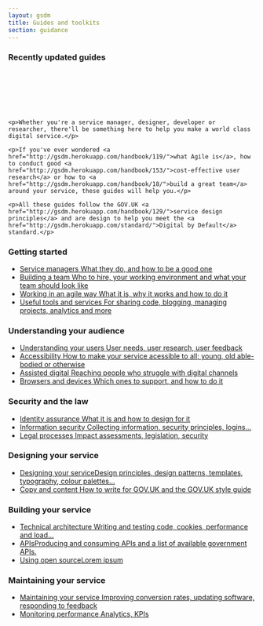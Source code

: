 ```yaml
---
layout: gsdm
title: Guides and toolkits
section: guidance
---
```


<div class="guides-intro">
  <div class="recently-updated">
    <h3>Recently updated guides</h3>
    <br />
    <br />
    <br />
    <br />
    <br />
  </div>
  <div class="getting-started">

    <p>Whether you're a service manager, designer, developer or researcher, there'll be something here to help you make a world class digital service.</p>

    <p>If you've ever wondered <a href="http://gsdm.herokuapp.com/handbook/119/">what Agile is</a>, how to conduct good <a href="http://gsdm.herokuapp.com/handbook/153/">cost-effective user research</a> or how to <a href="http://gsdm.herokuapp.com/handbook/18/">build a great team</a> around your service, these guides will help you.</p>

    <p>All these guides follow the GOV.UK <a href="http://gsdm.herokuapp.com/handbook/129/">service design principles</a> and are design to help you meet the <a href="http://gsdm.herokuapp.com/standard/">Digital by Default</a> standard.</p>

  </div>
</div>

<div class="topic">
  <h3>Getting started</h3>
  <ul>
      <li><a href="/guides-and-toolkits/building-a-team/servicemanager.html"><span class="title">Service managers</span><span class="description">  What they do, and how to be a good one</span></a></li>
      <li><a href="/guides-and-toolkits/building-a-team/"><span class="title">Building a team</span><span class="description">  Who to hire, your working environment and what your team should look like</span></a></li>
      <li><a href="/guides-and-toolkits/working-in-an-agile-way/"><span class="title">Working in an agile way</span><span class="description">  What it is, why it works and how to do it</span></a></li>
      <li><a href="/guides-and-toolkits/tools-and-services/"><span class="title">Useful tools and services</span><span class="description">  For sharing code, blogging, managing projects, analytics and more</span></a></li>
  </ul>
</div>
<div class="topic">
<h3>Understanding your audience</h3>
  <ul>
      <li><a href="/handbook/29/"><span class="title">Understanding your users</span><span class="description">  User needs, user research, user feedback</span></a></li>
      <li><a href="/guides-and-toolkits/accessibility"><span class="title">Accessibility</span><span class="description">  How to make your service acessible to all; young, old able-bodied or otherwise</span></a></li>
      <li><a href="/handbook/29/"><span class="title">Assisted digital</span><span class="description">  Reaching people who struggle with digital channels</span></a></li>
      <li><a href="/handbook/29/"><span class="title">Browsers and devices</span><span class="description">  Which ones to support, and how to do it</span></a></li>
  </ul>
</div>
<div class="topic">
<h3>Security and the law</h3>
<ul>
    <li><a href="/handbook/29/"><span class="title">Identity assurance</span><span class="description">  What it is and how to design for it</span></a></li>
    <li><a href="/handbook/29/"><span class="title">Information security</span><span class="description">  Collecting information, security principles, logins...</span></a></li>
    <li><a href="/handbook/29/"><span class="title">Legal processes</span><span class="description"> Impact assessments, legislation, security</span></a></li>
</ul>
</div>
<div class="topic">
<h3>Designing your service</h3>
  <ul>
    <li><a href="/handbook/29/"><span class="title">Designing your service</span><span class="description">Design principles, design patterns, templates, typography, colour palettes...</span></a></li>
    <li><a href="/handbook/29/"><span class="title">Copy and content</span><span class="description">  How to write for GOV.UK and the GOV.UK style guide</span></a></li>
  </ul>
</div>
<div class="topic">
<h3>Building your service</h3>
  <ul>
      <li><a href="/handbook/29/"><span class="title">Technical architecture</span><span class="description">  Writing and testing code, cookies, performance and load...</span></a></li>
      <li><a href="/handbook/29/"><span class="title">APIs</span><span class="description">Producing and consuming APIs and a list of available government APIs.</span></a></li>
      <li><a href="/handbook/29/"><span class="title">Using open source</span><span class="description">Lorem ipsum</span></a></li>
    </ul>
</div>
<div class="topic">
<h3>Maintaining your service</h3>
  <ul>
      <li><a href="/handbook/29/"><span class="title">Maintaining your service</span><span class="description">  Improving conversion rates, updating software,  responding to feedback</span></a></li>
      <li><a href="/handbook/29/"><span class="title">Monitoring performance</span><span class="description">  Analytics, KPIs</span></a></li>
  </ul>
</div>


<!--

<div class="categories">
  <div>  
    <h3>Accessibility</h3>
    <ul>
      <li><a href="/guides-and-toolkits/accessibility/accessibilityrequirements.html">Accesibility requirements</a></li>
      <li><a href="/guides-and-toolkits/accessibility/accessibilitystatementsandpolicies.html">Accesibility statements and policies</a></li>
      <li><a href="/guides-and-toolkits/accessibility/wcag2guidelines.html">WCAG 2.0 guidelines</a></li>
    </ul>
  </div>
  <div>
    <h3>APIs</h3>
    <ul>
      <li><a href="/guides-and-toolkits/apis/producingapis.html">Producing APIs</a></li>
      <li><a href="/guides-and-toolkits/apis/usingapis.html">Using APIs</a></li>
    </ul>
  </div>
  <div>
    <h3>Assisted digital</h3>
    <ul>
      <li><a href="/guides-and-toolkits/assisted-digital/assisteddigitalaudiencesize.html">Audience size</a></li>
      <li><a href="/guides-and-toolkits/assisted-digital/deliverymodels.html">Delivery models</a></li>
      <li><a href="/guides-and-toolkits/assisted-digital/whatisassisteddigital.html">What is assisted digital?</a></li>
    </ul>
  </div>
  <div>
    <h3>Building a team</h3>
    <ul>
      <li><a href="/guides-and-toolkits/building-a-team/accessibilityskills.html">Accessibility skills</a></li>
      <li><a href="/guides-and-toolkits/building-a-team/analyticsskills.html">Analytics skills</a></li>
      <li><a href="/guides-and-toolkits/building-a-team/designskills.html">Design skills</a></li>   
      <li><a href="/guides-and-toolkits/building-a-team/managingconsultantsprocuredspecialists.html">Managing consultants/procured specialists</a></li>
      <li><a href="/guides-and-toolkits/building-a-team/procuringconcultantspecialists.html">Procuring consultants and specialists</a></li>     
      <li><a href="/guides-and-toolkits/building-a-team/securityskills.html">Security skills</a></li>           
      <li><a href="/guides-and-toolkits/building-a-team/servicemanager.html">Service manager</a></li>  
      <li><a href="/guides-and-toolkits/building-a-team/whatateamlookslike.html">What a team looks like</a></li>       
      <li><a href="/guides-and-toolkits/building-a-team/workingenvironment.html">Working environment</a></li>          
    </ul>
  </div>
  <div>
    <h3>Colours</h3>
    <ul>
      <li><a href="/guides-and-toolkits/colours/greys.html">Greys</a></li>
      <li><a href="/guides-and-toolkits/colours/index.html">Colour palettes</a></li>    
    </ul>
  </div>
  <div>
    <h3>Cookies</h3>
    <ul>
      <li><a href="/guides-and-toolkits/cookies/cookiewarnings.html">Cookie warnings</a></li>
      <li><a href="/guides-and-toolkits/cookies/usingcookies.html">Using cookies</a></li>   
    </ul>
  </div>
  <div>
    <h3>Copy and content</h3>
    <ul>
      <li><a href="/guides-and-toolkits/copy-and-content/alphabetawarnings.html">Alpha and beta warnings</a></li>
      <li><a href="/guides-and-toolkits/copy-and-content/commonactions.html">Common actions</a></li>    
      <li><a href="/guides-and-toolkits/copy-and-content/copyinofflineorassisteddigitalchannels.html">Copy in offline or Assisted Digital channels</a></li><li><a href="/guides-and-toolkits/copy-and-content/errormessages.html">Error messages</a></li>         
      <li><a href="/guides-and-toolkits/copy-and-content/howtowrite.html">How to write</a></li>
      <li><a href="/guides-and-toolkits/copy-and-content/readingages.html">Reading ages</a></li>            
      <li><a href="/guides-and-toolkits/copy-and-content/styleguide.html">Style guide</a></li>    
      <li><a href="/guides-and-toolkits/copy-and-content/termsandconditions.html">Terms and conditions</a></li>       
      <li><a href="/guides-and-toolkits/copy-and-content/transactionalmicrocopy.html">Transactional microcopy</a></li>            
      <li><a href="/guides-and-toolkits/copy-and-content/wordstoavoid.html">Words to avoid</a></li>               
    </ul>
  </div>
  <div>
    <h3>Design patterns</h3>
    <ul>
        <li><a href="/guides-and-toolkits/design-patterns/index">Getting started</a></li>       
        <li><a href="/guides-and-toolkits/design-patterns/accordion-form.html">Accordion form</a></li>
        <li><a href="/guides-and-toolkits/design-patterns/buttons.html">Buttons</a></li>   
        <li><a href="/guides-and-toolkits/design-patterns/contact-details.html">Contact details</a></li>   
        <li><a href="/guides-and-toolkits/design-patterns/emphasised-form-controls.html">Emphasised form controls</a></li>
        <li><a href="/guides-and-toolkits/design-patterns/form-anatomy.html">Form anatomy</a></li>
        <li><a href="/guides-and-toolkits/design-patterns/hidden-form-controls.html">Hidden form controls</a></li>   
        <li><a href="/guides-and-toolkits/design-patterns/how-to-use.html">How to use</a></li>       
        <li><a href="/guides-and-toolkits/design-patterns/panels.html">Panels</a></li>
        <li><a href="/guides-and-toolkits/design-patterns/progress-indicator.html">Progress indicator</a></li>
        <li><a href="/guides-and-toolkits/design-patterns/registration-form.html">Registration Form</a></li>   
        <li><a href="/guides-and-toolkits/design-patterns/regular-grid.html">Regular grid</a></li>
        <li><a href="/guides-and-toolkits/design-patterns/show-hide.html">Show and hide</a></li>   
        <li><a href="/guides-and-toolkits/design-patterns/show-hide-animated.html">Show and hide (animated)</a></li>   
    </ul>
  </div>
  <div>
    <h3>Designing your service</h3>
    <ul>
        <li><a href="/guides-and-toolkits/designing-your-service/browsercompatability.html">Browser compatibility</a></li>
        <li><a href="/guides-and-toolkits/designing-your-service/buildingprototypes.html">Building prototypes</a></li>
        <li><a href="/guides-and-toolkits/designing-your-service/colourpalettes.html">Colour palettes</a></li>    
        <li><a href="/guides-and-toolkits/designing-your-service/commonpitfallsofdesign.html">Common pitfalls of design</a></li>        
        <li><a href="/guides-and-toolkits/designing-your-service/designingtheinformationyoucollect.html">Designing the information you collect</a></li>
        <li><a href="/guides-and-toolkits/designing-your-service/designpatterns.html">Design patterns</a></li>
      <li><a href="/guides-and-toolkits/designing-your-service/designprincipals.html">Design principals</a></li>
       <li><a href="/guides-and-toolkits/designing-your-service/impactlevels.html">Impact levels</a></li>
       <li><a href="/guides-and-toolkits/designing-your-service/incorperatingdataintodesign.html">Incorperating data into design</a></li>  
       <li><a href="/guides-and-toolkits/designing-your-service/legislativebarrierstodesign.html">Legislative barriers to design</a></li>    
       <li><a href="/guides-and-toolkits/designing-your-service/pagetemplates.html">Page templates</a></li>  
       <li><a href="/guides-and-toolkits/designing-your-service/scssrepo.html">SCSS repository</a></li> 
       <li><a href="/guides-and-toolkits/designing-your-service/sharedassetlibraries.html">Shared asset libraries</a></li>     
       <li><a href="/guides-and-toolkits/designing-your-service/startandendoftransactionpages.html">Start and end of transaction pages</a></li>
       <li><a href="/guides-and-toolkits/designing-your-service/typography.html">Typography</a></li>       
       <li><a href="/guides-and-toolkits/designing-your-service/understandingthesecuritylevel.html">Understanding the security level</a></li>            
       <li><a href="/guides-and-toolkits/designing-your-service/urldesign.html">URL design</a></li>     
    </ul>
  </div>
  <div>
    <h3>Information security</h3>
    <ul>
      <li><a href="/guides-and-toolkits/information-security/fadingpolicy.html">'Fading' policy</a></li>
      <li><a href="/guides-and-toolkits/information-security/informationsecurity.html">Information security</a></li>    
      <li><a href="/guides-and-toolkits/information-security/ocsaguidance.html">OCSA guidance</a></li>
      <li><a href="/guides-and-toolkits/information-security/siroskillsrequirements.html">SIRO skills</a></li>    
      <li><a href="/guides-and-toolkits/information-security/whoownsuserinformation.html">Who owns user information</a></li>
    </ul>
  </div>
  <div>
    <h3>KPIs and analytics</h3>
    <ul>
      <li><a href="/guides-and-toolkits/apis/configureinganalyticstools.html">Configuring analytics tools</a></li>
      <li><a href="/guides-and-toolkits/apis/definingkpis.html">Defining KPIs</a></li>
      <li><a href="/guides-and-toolkits/apis/implementingcostpertransactionmeasure.html">Implementing cost per transaction measure</a></li>   
      <li><a href="/guides-and-toolkits/apis/implementingcustomersatisfactionmeasure.html">Implementing customer satisfaction measure</a></li>        
      <li><a href="/guides-and-toolkits/apis/implementingtransactionsuccessmetric.html">Implementing transaction success metric</a></li>            
      <li><a href="/guides-and-toolkits/apis/settingperformancegoalsovertime.html">Setting performance goals over time</a></li>               
    </ul>
  </div>

  <div>
    <h3>Legal processes</h3>
    <ul>
      <li><a href="/guides-and-toolkits/legal-processes/assuranceandaccreditation.html">Assurance and accreditation</a></li>
      <li><a href="/guides-and-toolkits/legal-processes/csgapprovedprocurement.html">CSG approved procurement</a></li>
      <li><a href="/guides-and-toolkits/legal-processes/impactassessment.html">Impact assessment</a></li>   
      <li><a href="/guides-and-toolkits/legal-processes/ithealthcheck.html">IT health check</a></li>        
      <li><a href="/guides-and-toolkits/legal-processes/openstandardsandlicencing.html">Open standards and licencing</a></li>
    </ul>
  </div>

  <div>
    <h3>Maintaining services</h3>
    <ul>
      <li><a href="/guides-and-toolkits/maintaining-services/actingonuserfeedback.html">Acting on user feedback</a></li>
      <li><a href="/guides-and-toolkits/maintaining-services/hosting.html">Hosting</a></li>
      <li><a href="/guides-and-toolkits/maintaining-services/monitoring.html">Monitoring</a></li>   
      <li><a href="/guides-and-toolkits/maintaining-services/releasestrategies.html">Release strategies</a></li>        
    </ul>
  </div>

  <div>
    <h3>Optimising service performance</h3>
    <ul>
      <li><a href="/guides-and-toolkits/optimising-service-performance/conversionrates.html">Conversion rates</a></li>
      <li><a href="/guides-and-toolkits/optimising-service-performance/datastyleguide.html">Data style guide</a></li>   
      <li><a href="/guides-and-toolkits/optimising-service-performance/multivariatetesting.html">Multivariate testing</a></li>        
    </ul>
  </div>

  <div>
    <h3>Planning to monitor performance</h3>
    <ul>
      <li><a href="/guides-and-toolkits/planning-to-monitor-performance/performanceframework.html">Performance framework</a></li>
      <li><a href="/guides-and-toolkits/planning-to-monitor-performance/settingabaseline.html">Setting a baseline</a></li>    
    </ul>
  </div>

  <div>
    <h3>Technical architecture</h3>
    <ul>
      <li><a href="/guides-and-toolkits/technical-architecture/codetesting.html">Code testing</a></li>
      <li><a href="/guides-and-toolkits/technical-architecture/configurationmanagement.html">Confirguration management</a></li>   
      <li><a href="/guides-and-toolkits/technical-architecture/domainnames.html">Domain names</a></li>        
      <li><a href="/guides-and-toolkits/technical-architecture/loadandperformancetesting.html">Load and performance testing</a></li>            
      <li><a href="/guides-and-toolkits/technical-architecture/logins.html">Logins</a></li> 
      <li><a href="/guides-and-toolkits/technical-architecture/opensourceconsiderations.html">Open source considerations</a></li>       
      <li><a href="/guides-and-toolkits/technical-architecture/penetrationtesting.html">Penetration testing</a></li>                        
      <li><a href="/guides-and-toolkits/technical-architecture/sandboxandstagingservers.html">Sandbox and staging servers</a></li>
    </ul>
  </div>


  <div>
    <h3>Tools and services</h3>
    <ul>
      <li><a href="/guides-and-toolkits/tools-and-services/availableanalyticstools.html">Available analytics tools</a></li>
      <li><a href="/guides-and-toolkits/tools-and-services/blogsoftware.html">Blog software</a></li>
      <li><a href="/guides-and-toolkits/tools-and-services/feedback_and_code_review.html">Feedback and code review</a></li>
      <li><a href="/guides-and-toolkits/tools-and-services/gcloud.html">Gcloud</a></li>
      <li><a href="/guides-and-toolkits/tools-and-services/helpdesk.html">Help desk</a></li>
      <li><a href="/guides-and-toolkits/tools-and-services/irc.html">IRC group chat</a></li>
      <li><a href="/guides-and-toolkits/tools-and-services/versioncontrol.html">Version control</a></li>
    </ul>
  </div>

  <div>
    <h3>User feedback</h3>
    <ul>
      <li><a href="/guides-and-toolkits/user-feedback/sentimentanalysis.html">Greys</a></li>
    </ul>
  </div>

  <div>
    <h3>User research</h3>
    <ul>
      <li><a href="/guides-and-toolkits/user-research/cardsorting.html">Card sorting</a></li>
      <li><a href="/guides-and-toolkits/user-research/communityusergroups.html">Community user groups</a></li>    
      <li><a href="/guides-and-toolkits/user-research/conceptalphatesting.html">Concept / alpha testing</a></li>      
      <li><a href="/guides-and-toolkits/user-research/communityusergroups.html">Community user groups</a></li>     
      <li><a href="/guides-and-toolkits/user-research/discussionguides.html">Discussion guides</a></li>        
      <li><a href="/guides-and-toolkits/user-research/ethnographicresearch.html">Ethnographic research</a></li>           
      <li><a href="/guides-and-toolkits/user-research/focusgroupsminigroupsandinterviews.html">focus-groups / mini-groups and interviews</a></li>
      <li><a href="/guides-and-toolkits/user-research/guerillatesting.html">Guerilla testing</a></li>
      <li><a href="/guides-and-toolkits/user-research/heuristicevaluations.html">Heuristic evaluations</a></li>
      <li><a href="/guides-and-toolkits/user-research/introductiontouserresearch.html">Introduction to user research</a></li>       
      <li><a href="/guides-and-toolkits/user-research/labbasedusertesting.html">lab-based user research</a></li>   
      <li><a href="/guides-and-toolkits/user-research/onlineomnibussurveying.html">Online omnibus surveying</a></li>             
      <li><a href="/guides-and-toolkits/user-research/onlineresearchpanels.html">Online research panels</a></li>                  
      <li><a href="/guides-and-toolkits/user-research/remoteusabilitysummativetesting.html">Remote usability summative research</a></li>     
      <li><a href="/guides-and-toolkits/user-research/samedayusertesting.html">Same day user research</a></li>     
      <li><a href="/guides-and-toolkits/user-research/samplingmethodologies.html">Sampling methodologies</a></li>  
      <li><a href="/guides-and-toolkits/user-research/surveydesign.html">Survey design</a></li>   
      <li><a href="/guides-and-toolkits/user-research/userresearchbriefs.html">User research briefs</a></li>          
      <li><a href="/guides-and-toolkits/user-research/userresearchsurveys.html">User research surveys</a></li>                              
      <li><a href="/guides-and-toolkits/user-research/userresearchtools.html">User research tools</a></li>                                  
    </ul>
  </div>

  <div>
    <h3>Users of your service</h3>
    <ul>
        <li><a href="/guides-and-toolkits/users-of-your-service/understandinguserneeds.html">Acting on user feedback</a></li>
    </ul>
  </div>

  <div>
    <h3>Working in an agile way</h3>
    <ul>
        <li><a href="/guides-and-toolkits/working-in-an-agile-way/runningretrospectives.html">Running retrospectives</a></li>
        <li><a href="/guides-and-toolkits/working-in-an-agile-way/structuringsprintcyclesandstandups.html">Structuring sprint cycles and standups</a></li>    
        <li><a href="/guides-and-toolkits/working-in-an-agile-way/whatagilelookslike.html">What agile looks like</a></li>       
        <li><a href="/guides-and-toolkits/working-in-an-agile-way/writinguserstories.html">Writing user stories</a></li>            
    </ul>
  </div>
</div>

-->
